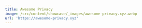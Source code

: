 ```yaml
---
title: Awesome Privacy
image: /src/content/showcase/_images/awesome-privacy.xyz.webp
url: 'https://awesome-privacy.xyz'
---
```

